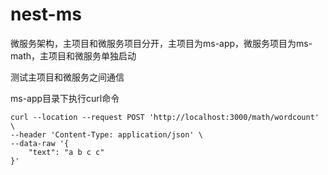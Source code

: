 # nest-ms
微服务架构，主项目和微服务项目分开，主项目为ms-app，微服务项目为ms-math，主项目和微服务单独启动

测试主项目和微服务之间通信

ms-app目录下执行curl命令

```
curl --location --request POST 'http://localhost:3000/math/wordcount' \
--header 'Content-Type: application/json' \
--data-raw '{
    "text": "a b c c"
}'
```
